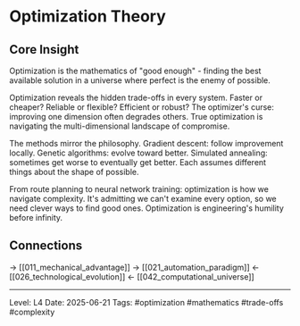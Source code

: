 # Optimization Theory

## Core Insight
Optimization is the mathematics of "good enough" - finding the best available solution in a universe where perfect is the enemy of possible.

Optimization reveals the hidden trade-offs in every system. Faster or cheaper? Reliable or flexible? Efficient or robust? The optimizer's curse: improving one dimension often degrades others. True optimization is navigating the multi-dimensional landscape of compromise.

The methods mirror the philosophy. Gradient descent: follow improvement locally. Genetic algorithms: evolve toward better. Simulated annealing: sometimes get worse to eventually get better. Each assumes different things about the shape of possible.

From route planning to neural network training: optimization is how we navigate complexity. It's admitting we can't examine every option, so we need clever ways to find good ones. Optimization is engineering's humility before infinity.

## Connections
→ [[011_mechanical_advantage]]
→ [[021_automation_paradigm]]
← [[026_technological_evolution]]
← [[042_computational_universe]]

---
Level: L4
Date: 2025-06-21
Tags: #optimization #mathematics #trade-offs #complexity